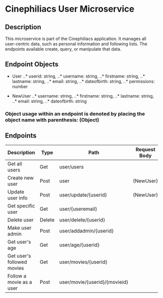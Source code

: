 # Cinephiliacs User Microservice

## Description
This microservice is part of the Cinephiliacs application. It manages all user-centric data, such as personal information and following lists. The endpoints available create, query, or manipulate that data.


## Endpoint Objects
* User
..* userid: string,
..* username: string,
..* firstname: string,
..* lastname: string,
..* email: string,
..* dateofbirth: string,
..* permissions: number

* NewUser
..* username: string,
..* firstname: string,
..* lastname: string,
..* email: string,
..* dateofbirth: string

### Object usage within an endpoint is denoted by placing the object name with parenthesis: (Object)
## Endpoints
| Description                | Type   | Path                          | Request Body | Returned | Comments |
|----------------------------|--------|-------------------------------|--------------|----------|----------|
| Get all users              | Get    | user/users                    |              | (User)   |          |
| Create new user            | Post   | user                          | (NewUser)    |          |          |
| Update user info           | Post   | user/update/{userid}          | (NewUser)    |          |          |
| Get specific user          | Get    | user/{useremail}              |              | (User)   |          |
| Delete user                | Delete | user/delete/{userid}          |              |          |          |
| Make user admin            | Post   | user/addadmin/{userid}        |              |          |          |
| Get user's age             | Get    | user/age/{userid}             |              | number   |          |
| Get user's followed movies | Get    | user/movies/{userid}          |              | string[] |          |
| Follow a movie as a user   | Post   | user/movie/{userid}/{movieid} |              |          |          |